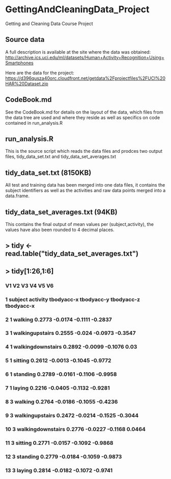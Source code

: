 # GettingAndCleaningData_Project
Getting and Cleaning Data Course Project

## Source data

A full description is available at the site where the data was obtained: 
http://archive.ics.uci.edu/ml/datasets/Human+Activity+Recognition+Using+Smartphones 

Here are the data for the project: 
https://d396qusza40orc.cloudfront.net/getdata%2Fprojectfiles%2FUCI%20HAR%20Dataset.zip 

## CodeBook.md

See the CodeBook.md for details on the layout of the data, which files from
the data tree are used and where they reside as well as specifics on code
contained in run_analysis.R 

## run_analysis.R

This is the source script which reads the data files and prodces two output
files, tidy_data_set.txt and tidy_data_set_averages.txt

## tidy_data_set.txt (8150KB)

All test and training data has been merged into one data files, it contains
the subject identifiers as well as the activities and raw data points merged
into a data.frame. 

## tidy_data_set_averages.txt (94KB)

This contains the final output of mean values per (subject,activity),
the values have also been rounded to 4 decimal places.

## > tidy <- read.table("tidy_data_set_averages.txt")
## > tidy[1:26,1:6]
###        V1                V2         V3         V4         V5         V6
### 1  subject          activity tbodyacc-x tbodyacc-y tbodyacc-z tbodyacc-x
### 2        1           walking     0.2773    -0.0174    -0.1111    -0.2837
### 3        1   walkingupstairs     0.2555     -0.024    -0.0973    -0.3547
### 4        1 walkingdownstairs     0.2892    -0.0099    -0.1076       0.03
### 5        1           sitting     0.2612    -0.0013    -0.1045    -0.9772
### 6        1          standing     0.2789    -0.0161    -0.1106    -0.9958
### 7        1            laying     0.2216    -0.0405    -0.1132    -0.9281
### 8        3           walking     0.2764    -0.0186    -0.1055    -0.4236
### 9        3   walkingupstairs     0.2472    -0.0214    -0.1525    -0.3044
### 10       3 walkingdownstairs     0.2776    -0.0227    -0.1168     0.0464
### 11       3           sitting     0.2771    -0.0157    -0.1092    -0.9868
### 12       3          standing     0.2779    -0.0184    -0.1059    -0.9873
### 13       3            laying     0.2814    -0.0182    -0.1072    -0.9741

